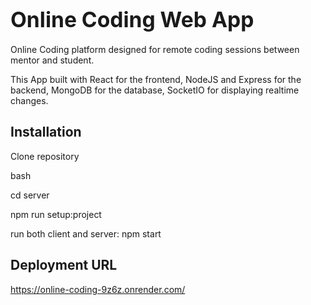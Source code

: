 # <span style="font-size:larger;">Online Coding Web App</span>

Online Coding platform designed for remote coding sessions between mentor and student.

This App built with React for the frontend, NodeJS and Express for the backend, MongoDB for the database, SocketIO for displaying realtime changes.

## Installation

Clone repository

bash

cd server

npm run setup:project

 run both client and server: npm start 

## Deployment URL
https://online-coding-9z6z.onrender.com/
